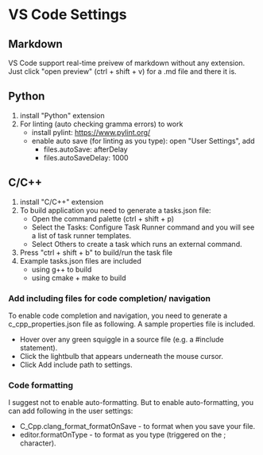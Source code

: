 # VS Code Settings
## Markdown
VS Code support real-time preivew of markdown without any extension. Just click "open preview" (ctrl + shift + v) for a .md file and there it is.

## Python
1. install "Python" extension
2. For linting (auto checking gramma errors) to work
    * install pylint: https://www.pylint.org/
    * enable auto save (for linting as you type): open "User Settings", add
        * files.autoSave: afterDelay
        * files.autoSaveDelay: 1000

## C/C++
1. install "C/C++" extension
2. To build application you need to generate a tasks.json file:
    * Open the command palette (ctrl + shift + p)
    * Select the Tasks: Configure Task Runner command and you will see a list of task runner templates.
    * Select Others to create a task which runs an external command.
3. Press "ctrl + shift + b" to build/run the task file
4. Example tasks.json files are included
    * using g++ to build
    * using cmake + make to build

### Add including files for code completion/ navigation
To enable code completion and navigation, you need to generate a c_cpp_properties.json file as following. A sample properties file is included.
* Hover over any green squiggle in a source file (e.g. a #include statement).
* Click the lightbulb that appears underneath the mouse cursor.
* Click Add include path to settings.

### Code formatting
I suggest not to enable auto-formatting. But to enable auto-formatting, you can add following in the user settings:
* C_Cpp.clang_format_formatOnSave - to format when you save your file.
* editor.formatOnType - to format as you type (triggered on the ; character).
    